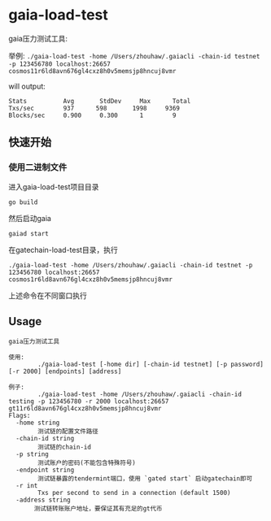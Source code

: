 # gaia-load-test

gaia压力测试工具:

举例: `./gaia-load-test -home /Users/zhouhaw/.gaiacli -chain-id testnet -p 123456780 localhost:26657 cosmos11r6ld8avn676gl4cxz8h0v5memsjp8hncuj8vmr`

will output:

```
Stats          Avg       StdDev     Max      Total
Txs/sec        937      598       1998     9369
Blocks/sec     0.900     0.300      1        9
```


## 快速开始

### 使用二进制文件
进入gaia-load-test项目目录
```
go build
```


然后启动gaia

```
gaiad start
```
在gatechain-load-test目录，执行
```
./gaia-load-test -home /Users/zhouhaw/.gaiacli -chain-id testnet -p 123456780 localhost:26657 cosmos1r6ld8avn676gl4cxz8h0v5memsjp8hncuj8vmr
```

上述命令在不同窗口执行

## Usage

```
gaia压力测试工具

使用:
        ./gaia-load-test [-home dir] [-chain-id testnet] [-p password] [-r 2000] [endpoints] [address]

例子:
        ./gaia-load-test -home /Users/zhouhaw/.gaiacli -chain-id testing -p 123456780 -r 2000 localhost:26657 gt11r6ld8avn676gl4cxz8h0v5memsjp8hncuj8vmr
Flags:
  -home string
        测试链的配置文件路径
  -chain-id string
        测试链的chain-id
  -p string
        测试账户的密码(不能包含特殊符号)
  -endpoint string
        测试链暴露的tendermint端口，使用 `gated start` 启动gatechain即可
  -r int
        Txs per second to send in a connection (default 1500)
  -address string
       测试链转账账户地址，要保证其有充足的gt代币
```
